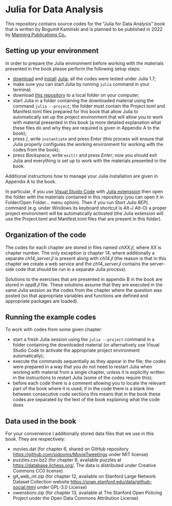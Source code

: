 # Julia for Data Analysis

This repository contains source codes for the "Julia for Data Analysis" book
that is written by Bogumił Kamiński and is planned to be published in 2022 by
[Manning Publications Co.](https://www.manning.com/).

## Setting up your environment

In order to prepare the Julia environment before working with the materials
presented in the book please perform the following setup steps:
* [download](https://julialang.org/downloads/) and
  [install](https://julialang.org/downloads/platform/)
  [Julia](https://julialang.org/);
  all the codes were tested under Julia 1.7;
* make sure you can start Julia by running `julia` command in your terminal;
* download [this repository](https://github.com/bkamins/JuliaForDataAnalysis)
  to a local folder on your computer;
* start Julia in a folder containing the downloaded material using the command
  `julia --project`; the folder must
  contain the Project.toml and Manifest.toml files prepared for this book that
  allow Julia to automatically set up the project environment that will allow
  you to work with material presented in this book
  (a more detailed explanation what these files do and why they are required is
  given in Appendix A to the book);
* press *]*, write `instantiate` and press *Enter* (this process will ensure
  that Julia properly configures the working environment for working with
  the codes from the book);
* press *Backspace*, write `exit()` and press *Enter*; now you should exit Julia
  and everything is set up to work with the materials presented in the book.

Additional instructions how to manage your Julia installation are given in
Appendix A to the book.

In particular, if you use
[Visual Stuido Code](https://code.visualstudio.com/) with
[Julia extenssion](https://marketplace.visualstudio.com/items?itemName=julialang.language-julia)
then open the folder with the materials contained in this repository (you can
open it in Folder/Open Folder... menu option). Then if you run
*Start Julia REPL* command (e.g. under Windows its keyboard shortcut is Alt-J Alt-O)
a proper project environment will be automatically activated (the Julia extension
will use the Project.toml and Manifest.toml files that are present in this folder).

## Organization of the code

The codes for each chapter are stored in files named *chXX.jl*, where *XX* is
chapter number. The only exception is chapter 14, where additionally a separate
*ch14_server.jl* is present along with *ch14.jl* (the reason is that in this
chapter we create a web service and the *ch14_server.jl* contains the
server-side code that should be run in a separate Julia process).

Solutions to the exercises that are presented in appendix B in
the book are stored in *appB.jl* file. These solutions assume that they are
executed in the same Julia session as the codes from the chapter where the
question was posted (so that appropriate variables and functions are defined
and appropriate packages are loaded).

## Running the example codes

To work with codes from some given chapter:
* start a fresh Julia session using the `julia --project` command in a folder
  containing the downloaded material (or alternatively use Visual Studio Code
  to activate the appropriate project environment automatically);
* execute the commands sequentially as they appear in the file;
  the codes were prepared in a way that you do not need to restart Julia
  when working with material from a single chapter, unless it is explicitly
  written in the instructions to restart Julia (some of the codes require this);
* before each code there is a comment allowing you to locate the relevant part
  of the book where it is used; if in the code there is a blank line between
  consecutive code sections this means that in the book these codes are
  separated by the text of the book explaining what the code does

## Data used in the book

For your convenience I additionally stored data files that we use in this book.
They are respectively:
* movies.dat (for chapter 6, shared on GitHub repository
  https://github.com/sidooms/MovieTweetings under MIT license)
* puzzles.csv.bz2 (for chapter 8, available puzzles at
  https://database.lichess.org/. The data is distributed under
  Creative Commons CC0 license)
* git_web_ml.zip (for chapter 12, available on
  Stanford Large Network Dataset Collection website
  https://snap.stanford.edu/data/github-social.html under GPL-3.0 License)
* owensboro.zip (for chapter 13, available at The Stanford Open Policing Project
  under the Open Data Commons Attribution License)
